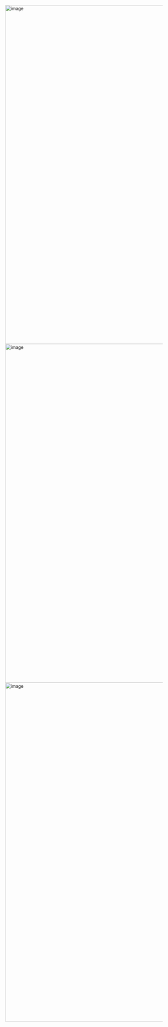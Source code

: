 <img width="1920" height="1080" alt="image" src="https://github.com/user-attachments/assets/55a308a4-2b32-4c36-ba78-f8dd76e0961a" />
<img width="1920" height="1080" alt="image" src="https://github.com/user-attachments/assets/e971389d-5aeb-40b8-8c1f-b61c918b0b38" />
<img width="1920" height="1080" alt="image" src="https://github.com/user-attachments/assets/ee074046-ed11-48e0-bca9-48560e0e5b59" />
